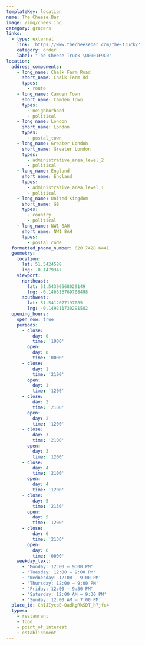 ```yaml
---
templateKey: location
name: The Cheese Bar
image: /img/chees.jpg
category: grocers
links:
  - type: external
    link: 'https://www.thecheesebar.com/the-truck/'
    category: order
    label: "The Cheese Truck \U0001F9C0"
location:
  address_components:
    - long_name: Chalk Farm Road
      short_name: Chalk Farm Rd
      types:
        - route
    - long_name: Camden Town
      short_name: Camden Town
      types:
        - neighborhood
        - political
    - long_name: London
      short_name: London
      types:
        - postal_town
    - long_name: Greater London
      short_name: Greater London
      types:
        - administrative_area_level_2
        - political
    - long_name: England
      short_name: England
      types:
        - administrative_area_level_1
        - political
    - long_name: United Kingdom
      short_name: GB
      types:
        - country
        - political
    - long_name: NW1 8AH
      short_name: NW1 8AH
      types:
        - postal_code
  formatted_phone_number: 020 7428 6441
  geometry:
    location:
      lat: 51.5424588
      lng: -0.1479347
    viewport:
      northeast:
        lat: 51.54390568029149
        lng: -0.146513769708498
      southwest:
        lat: 51.5412077197085
        lng: -0.149211730291502
  opening_hours:
    open_now: true
    periods:
      - close:
          day: 0
          time: '1900'
        open:
          day: 0
          time: '0000'
      - close:
          day: 1
          time: '2100'
        open:
          day: 1
          time: '1200'
      - close:
          day: 2
          time: '2100'
        open:
          day: 2
          time: '1200'
      - close:
          day: 3
          time: '2100'
        open:
          day: 3
          time: '1200'
      - close:
          day: 4
          time: '2100'
        open:
          day: 4
          time: '1200'
      - close:
          day: 5
          time: '2130'
        open:
          day: 5
          time: '1200'
      - close:
          day: 6
          time: '2130'
        open:
          day: 6
          time: '0000'
    weekday_text:
      - 'Monday: 12:00 – 9:00 PM'
      - 'Tuesday: 12:00 – 9:00 PM'
      - 'Wednesday: 12:00 – 9:00 PM'
      - 'Thursday: 12:00 – 9:00 PM'
      - 'Friday: 12:00 – 9:30 PM'
      - 'Saturday: 12:00 AM – 9:30 PM'
      - 'Sunday: 12:00 AM – 7:00 PM'
  place_id: ChIJIycoE-QadkgRkSDT_h7jfe4
  types:
    - restaurant
    - food
    - point_of_interest
    - establishment
---
```


